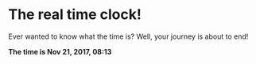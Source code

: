 # The real time clock!

Ever wanted to know what the time is? Well, your journey is about to end!

**The time is Nov 21, 2017, 08:13**